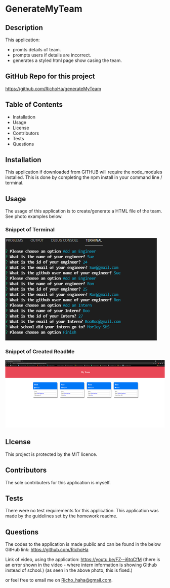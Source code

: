# GenerateMyTeam

## Description
This application:
-   promts details of team.
-   prompts users if details are incorrect.
-   generates a styled html page show casing the team.

## GitHub Repo for this project
https://github.com/RichoHa/generateMyTeam

## Table of Contents
-   Installation
-   Usage
-   License
-   Contributors 
-   Tests
-   Questions

## Installation
This application if downloaded from GITHUB will require the node_modules installed.
This is done by completing the npm install in your command line / terminal.

## Usage
The usage of this application is to create/generate a HTML file of the team. 
See photo examples below.

### Snippet of Terminal 
![Snippet of Terminal](.\assets\pictures\code-snippet.PNG)
### Snippet of Created ReadMe 
![Snippet of Created HTML](.\assets\pictures\web-snippet.PNG)

## LIcense
This project is protected by the MIT licence.

## Contributors 
The sole contributers for this application is myself. 

## Tests
There were no test requirements for this application. 
This application was made by the guidelines set by the homework readme. 

## Questions
The codes to the application is made public and can be found in the below GitHub link:
https://github.com/RichoHa

Link of video, using the application:
https://youtu.be/FZ--i6tqCfM
(there is an error shown in the video - where intern information is showing GIthub instead of school.)
(as seen in the above photo, this is fixed.)

or feel free to email me on Richo_haha@gmail.com.